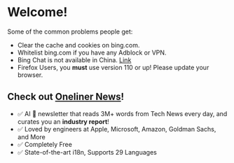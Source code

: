 # Welcome!

Some of the common problems people get:

- Clear the cache and cookies on bing.com.
- Whitelist bing.com if you have any Adblock or VPN.
- Bing Chat is not available in China. [Link](https://answers.microsoft.com/en-us/microsoftedge/forum/all/new-bingsorry-looks-like-you-no-longer-have-access/6d21c57f-0484-4a9a-a9ac-c46c706722cc)
- Firefox Users, you **must** use version 110 or up! Please update your browser.

## Check out [Oneliner News](https://hn.cho.sh/subscribe?ref=bing-chat-readme)!

- ✅ AI 🤖 newsletter that reads 3M+ words from Tech News every day, and curates you an **industry report**!
- ✅ Loved by engineers at Apple, Microsoft, Amazon, Goldman Sachs, and More
- ✅ Completely Free
- ✅ State-of-the-art i18n, Supports 29 Languages
